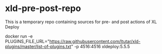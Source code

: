 # xld-pre-post-repo

This is a temporary repo containing sources for pre- and post actions of XL Deploy

docker run -e PLUGINS_FILE_URL="https://raw.githubusercontent.com/ltutar/xld-plugins/master/list-of-plugins.txt" -p 4516:4516 xldeploy:5.5.5
